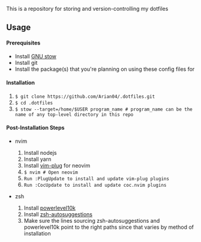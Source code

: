 This is a repository for storing and version-controlling my dotfiles

## Usage
#### Prerequisites
- Install [GNU stow](https://www.gnu.org/software/stow/)
- Install git
- Install the package(s) that you're planning on using these config files for

#### Installation
1. `$ git clone https://github.com/Arian04/.dotfiles.git`
2. `$ cd .dotfiles`
3. `$ stow --target=/home/$USER program_name # program_name can be the name of any top-level directory in this repo`

#### Post-Installation Steps
- nvim
	1. Install nodejs
	2. Install yarn
	3. Install [vim-plug](https://github.com/junegunn/vim-plug#neovim) for neovim
	4. `$ nvim # Open neovim`
	5. `Run :PlugUpdate to install and update vim-plug plugins`
	6. `Run :CocUpdate to install and update coc.nvim plugins`

- zsh
	1. Install [powerlevel10k](https://github.com/romkatv/powerlevel10k)
	2. Install [zsh-autosuggestions](https://github.com/zsh-users/zsh-autosuggestions)
	3. Make sure the lines sourcing zsh-autosuggestions and powerlevel10k point to the right paths since that varies by method of installation